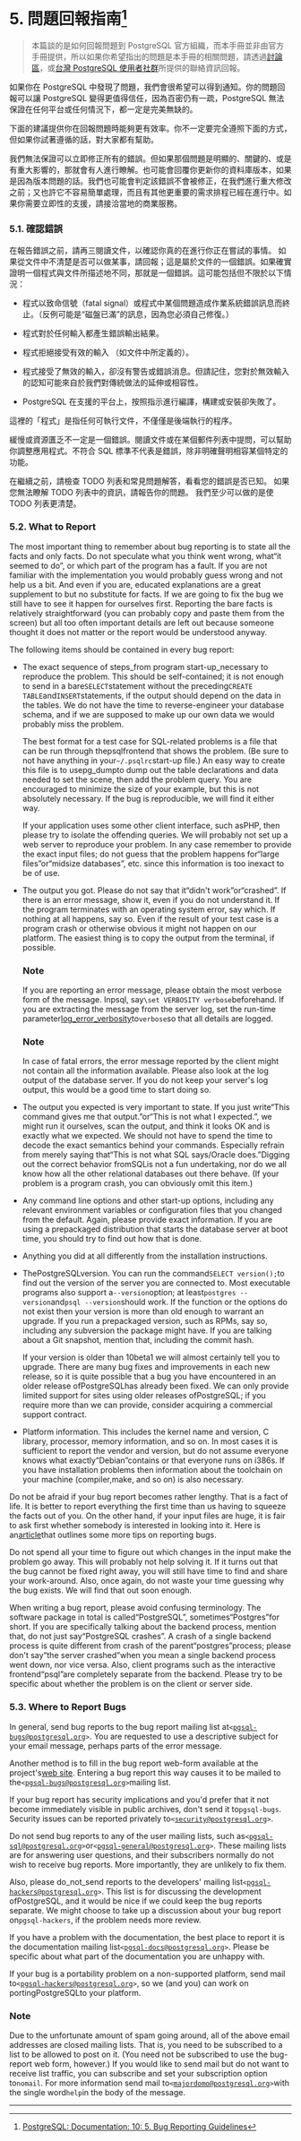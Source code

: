 # 5. 問題回報指南[^1]

> 本篇談的是如何回報問題到 PostgreSQL 官方組織，而本手冊並非由官方手冊提供，所以如果你希望指出的問題是本手冊的相關問題，請透過[討論區](https://www.gitbook.com/book/pgsql-tw/documents/discussions)，或[台灣 PostgreSQL 使用者社群](https://pgsql-tw.github.io/)所提供的聯絡資訊回報。

如果你在 PostgreSQL 中發現了問題，我們會很希望可以得到通知。你的問題回報可以讓 PostgreSQL 變得更值得信任，因為百密仍有一疏，PostgreSQL 無法保證在任何平台或任何情況下，都一定是完美無缺的。

下面的建議提供你在回報問題時能夠更有效率。你不一定要完全遵照下面的方式，但如果你試著遵循的話，對大家都有幫助。

我們無法保證可以立即修正所有的錯誤。但如果那個問題是明顯的、關鍵的、或是有重大影響的，那就會有人進行瞭解。也可能會回覆你更新你的資料庫版本，如果是因為版本問題的話。我們也可能會判定該錯誤不會被修正，在我們進行重大修改之前；又也許它不容易簡單處理，而且有其他更重要的需求排程已經在進行中。如果你需要立即性的支援，請接洽當地的商業服務。

### 5.1. 確認錯誤

在報告錯誤之前，請再三閱讀文件，以確認你真的在進行你正在嘗試的事情。 如果從文件中不清楚是否可以做某事，請回報；這是屬於文件的一個錯誤。如果確實證明一個程式與文件所描述地不同，那就是一個錯誤。這可能包括但不限於以下情況：

* 程式以致命信號（fatal signal）或程式中某個問題造成作業系統錯誤訊息而終止。（反例可能是“磁盤已滿”的訊息，因為您必須自己修復。）

* 程式對於任何輸入都產生錯誤輸出結果。

* 程式拒絕接受有效的輸入 （如文件中所定義的）。

* 程式接受了無效的輸入，卻沒有警告或錯誤消息。但請記住，您對於無效輸入的認知可能來自於我們對傳統做法的延伸或相容性。

* PostgreSQL 在支援的平台上，按照指示進行編譯，構建或安裝卻失敗了。

這裡的「程式」是指任何可執行文件，不僅僅是後端執行的程序。

緩慢或資源匱乏不一定是一個錯誤。閱讀文件或在某個郵件列表中提問，可以幫助你調整應用程式。不符合 SQL 標準不代表是錯誤，除非明確聲明相容某個特定的功能。

在繼續之前，請檢查 TODO 列表和常見問題解答，看看您的錯誤是否已知。 如果您無法瞭解 TODO 列表中的資訊，請報告你的問題。 我們至少可以做的是使 TODO 列表更清楚。

### 5.2. What to Report

The most important thing to remember about bug reporting is to state all the facts and only facts. Do not speculate what you think went wrong, what“it seemed to do”, or which part of the program has a fault. If you are not familiar with the implementation you would probably guess wrong and not help us a bit. And even if you are, educated explanations are a great supplement to but no substitute for facts. If we are going to fix the bug we still have to see it happen for ourselves first. Reporting the bare facts is relatively straightforward \(you can probably copy and paste them from the screen\) but all too often important details are left out because someone thought it does not matter or the report would be understood anyway.

The following items should be contained in every bug report:

* The exact sequence of steps\_from program start-up\_necessary to reproduce the problem. This should be self-contained; it is not enough to send in a bare`SELECT`statement without the preceding`CREATE TABLE`and`INSERT`statements, if the output should depend on the data in the tables. We do not have the time to reverse-engineer your database schema, and if we are supposed to make up our own data we would probably miss the problem.

  The best format for a test case for SQL-related problems is a file that can be run through thepsqlfrontend that shows the problem. \(Be sure to not have anything in your`~/.psqlrc`start-up file.\) An easy way to create this file is to usepg\_dumpto dump out the table declarations and data needed to set the scene, then add the problem query. You are encouraged to minimize the size of your example, but this is not absolutely necessary. If the bug is reproducible, we will find it either way.

  If your application uses some other client interface, such asPHP, then please try to isolate the offending queries. We will probably not set up a web server to reproduce your problem. In any case remember to provide the exact input files; do not guess that the problem happens for“large files”or“midsize databases”, etc. since this information is too inexact to be of use.

* The output you got. Please do not say that it“didn't work”or“crashed”. If there is an error message, show it, even if you do not understand it. If the program terminates with an operating system error, say which. If nothing at all happens, say so. Even if the result of your test case is a program crash or otherwise obvious it might not happen on our platform. The easiest thing is to copy the output from the terminal, if possible.

  ### Note

  If you are reporting an error message, please obtain the most verbose form of the message. Inpsql, say`\set VERBOSITY verbose`beforehand. If you are extracting the message from the server log, set the run-time parameter[log\_error\_verbosity](https://www.postgresql.org/docs/10/static/runtime-config-logging.html#guc-log-error-verbosity)to`verbose`so that all details are logged.

  ### Note

  In case of fatal errors, the error message reported by the client might not contain all the information available. Please also look at the log output of the database server. If you do not keep your server's log output, this would be a good time to start doing so.

* The output you expected is very important to state. If you just write“This command gives me that output.”or“This is not what I expected.”, we might run it ourselves, scan the output, and think it looks OK and is exactly what we expected. We should not have to spend the time to decode the exact semantics behind your commands. Especially refrain from merely saying that“This is not what SQL says/Oracle does.”Digging out the correct behavior fromSQLis not a fun undertaking, nor do we all know how all the other relational databases out there behave. \(If your problem is a program crash, you can obviously omit this item.\)

* Any command line options and other start-up options, including any relevant environment variables or configuration files that you changed from the default. Again, please provide exact information. If you are using a prepackaged distribution that starts the database server at boot time, you should try to find out how that is done.

* Anything you did at all differently from the installation instructions.

* ThePostgreSQLversion. You can run the command`SELECT version();`to find out the version of the server you are connected to. Most executable programs also support a`--version`option; at least`postgres --version`and`psql --version`should work. If the function or the options do not exist then your version is more than old enough to warrant an upgrade. If you run a prepackaged version, such as RPMs, say so, including any subversion the package might have. If you are talking about a Git snapshot, mention that, including the commit hash.

  If your version is older than 10beta1 we will almost certainly tell you to upgrade. There are many bug fixes and improvements in each new release, so it is quite possible that a bug you have encountered in an older release ofPostgreSQLhas already been fixed. We can only provide limited support for sites using older releases ofPostgreSQL; if you require more than we can provide, consider acquiring a commercial support contract.

* Platform information. This includes the kernel name and version, C library, processor, memory information, and so on. In most cases it is sufficient to report the vendor and version, but do not assume everyone knows what exactly“Debian”contains or that everyone runs on i386s. If you have installation problems then information about the toolchain on your machine \(compiler,make, and so on\) is also necessary.

Do not be afraid if your bug report becomes rather lengthy. That is a fact of life. It is better to report everything the first time than us having to squeeze the facts out of you. On the other hand, if your input files are huge, it is fair to ask first whether somebody is interested in looking into it. Here is an[article](http://www.chiark.greenend.org.uk/~sgtatham/bugs.html)that outlines some more tips on reporting bugs.

Do not spend all your time to figure out which changes in the input make the problem go away. This will probably not help solving it. If it turns out that the bug cannot be fixed right away, you will still have time to find and share your work-around. Also, once again, do not waste your time guessing why the bug exists. We will find that out soon enough.

When writing a bug report, please avoid confusing terminology. The software package in total is called“PostgreSQL”, sometimes“Postgres”for short. If you are specifically talking about the backend process, mention that, do not just say“PostgreSQL crashes”. A crash of a single backend process is quite different from crash of the parent“postgres”process; please don't say“the server crashed”when you mean a single backend process went down, nor vice versa. Also, client programs such as the interactive frontend“psql”are completely separate from the backend. Please try to be specific about whether the problem is on the client or server side.

### 5.3. Where to Report Bugs

In general, send bug reports to the bug report mailing list at`<`[`pgsql-bugs@postgresql.org`](mailto:pgsql-bugs@postgresql.org)`>`. You are requested to use a descriptive subject for your email message, perhaps parts of the error message.

Another method is to fill in the bug report web-form available at the project's[web site](http://www.postgresql.org/). Entering a bug report this way causes it to be mailed to the`<`[`pgsql-bugs@postgresql.org`](mailto:pgsql-bugs@postgresql.org)`>`mailing list.

If your bug report has security implications and you'd prefer that it not become immediately visible in public archives, don't send it to`pgsql-bugs`. Security issues can be reported privately to`<`[`security@postgresql.org`](mailto:security@postgresql.org)`>`.

Do not send bug reports to any of the user mailing lists, such as`<`[`pgsql-sql@postgresql.org`](mailto:pgsql-sql@postgresql.org)`>`or`<`[`pgsql-general@postgresql.org`](mailto:pgsql-general@postgresql.org)`>`. These mailing lists are for answering user questions, and their subscribers normally do not wish to receive bug reports. More importantly, they are unlikely to fix them.

Also, please do\_not\_send reports to the developers' mailing list`<`[`pgsql-hackers@postgresql.org`](mailto:pgsql-hackers@postgresql.org)`>`. This list is for discussing the development ofPostgreSQL, and it would be nice if we could keep the bug reports separate. We might choose to take up a discussion about your bug report on`pgsql-hackers`, if the problem needs more review.

If you have a problem with the documentation, the best place to report it is the documentation mailing list`<`[`pgsql-docs@postgresql.org`](mailto:pgsql-docs@postgresql.org)`>`. Please be specific about what part of the documentation you are unhappy with.

If your bug is a portability problem on a non-supported platform, send mail to`<`[`pgsql-hackers@postgresql.org`](mailto:pgsql-hackers@postgresql.org)`>`, so we \(and you\) can work on portingPostgreSQLto your platform.

### Note

Due to the unfortunate amount of spam going around, all of the above email addresses are closed mailing lists. That is, you need to be subscribed to a list to be allowed to post on it. \(You need not be subscribed to use the bug-report web form, however.\) If you would like to send mail but do not want to receive list traffic, you can subscribe and set your subscription option to`nomail`. For more information send mail to`<`[`majordomo@postgresql.org`](mailto:majordomo@postgresql.org)`>`with the single word`help`in the body of the message.

---

[^1]: [PostgreSQL: Documentation: 10: 5. Bug Reporting Guidelines](https://www.postgresql.org/docs/10/static/bug-reporting.html)

